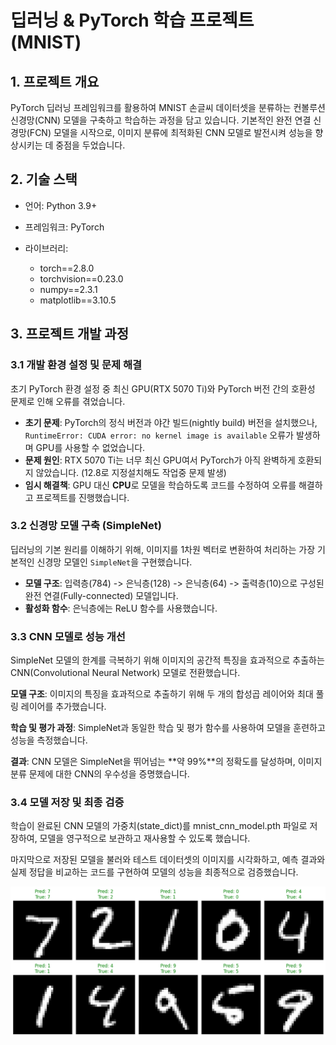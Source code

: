 # 딥러닝 & PyTorch 학습 프로젝트 (MNIST)

## 1. 프로젝트 개요
PyTorch 딥러닝 프레임워크를 활용하여 MNIST 손글씨 데이터셋을 분류하는 컨볼루션 신경망(CNN) 모델을 구축하고 학습하는 과정을 담고 있습니다. 기본적인 완전 연결 신경망(FCN) 모델을 시작으로, 이미지 분류에 최적화된 CNN 모델로 발전시켜 성능을 향상시키는 데 중점을 두었습니다.


## 2. 기술 스택
- 언어: Python 3.9+

- 프레임워크: PyTorch

 - 라이브러리:
    - torch==2.8.0
    - torchvision==0.23.0
    - numpy==2.3.1
    - matplotlib==3.10.5




## 3. 프로젝트 개발 과정

### 3.1 개발 환경 설정 및 문제 해결
초기 PyTorch 환경 설정 중 최신 GPU(RTX 5070 Ti)와 PyTorch 버전 간의 호환성 문제로 인해 오류를 겪었습니다.
- **초기 문제**: PyTorch의 정식 버전과 야간 빌드(nightly build) 버전을 설치했으나, `RuntimeError: CUDA error: no kernel image is available` 오류가 발생하며 GPU를 사용할 수 없었습니다.
- **문제 원인**: RTX 5070 Ti는 너무 최신 GPU여서 PyTorch가 아직 완벽하게 호환되지 않았습니다. (12.8로 지정설치해도 작업중 문제 발생)
- **임시 해결책**: GPU 대신 **CPU**로 모델을 학습하도록 코드를 수정하여 오류를 해결하고 프로젝트를 진행했습니다.

### 3.2 신경망 모델 구축 (SimpleNet)
딥러닝의 기본 원리를 이해하기 위해, 이미지를 1차원 벡터로 변환하여 처리하는 가장 기본적인 신경망 모델인 `SimpleNet`을 구현했습니다.
- **모델 구조**: 입력층(784) -> 은닉층(128) -> 은닉층(64) -> 출력층(10)으로 구성된 완전 연결(Fully-connected) 모델입니다.
- **활성화 함수**: 은닉층에는 ReLU 함수를 사용했습니다.

### 3.3 CNN 모델로 성능 개선
SimpleNet 모델의 한계를 극복하기 위해 이미지의 공간적 특징을 효과적으로 추출하는 CNN(Convolutional Neural Network) 모델로 전환했습니다.

**모델 구조**: 이미지의 특징을 효과적으로 추출하기 위해 두 개의 합성곱 레이어와 최대 풀링 레이어를 추가했습니다.

**학습 및 평가 과정**: SimpleNet과 동일한 학습 및 평가 함수를 사용하여 모델을 훈련하고 성능을 측정했습니다.

**결과**: CNN 모델은 SimpleNet을 뛰어넘는 **약 99%**의 정확도를 달성하며, 이미지 분류 문제에 대한 CNN의 우수성을 증명했습니다.


### 3.4 모델 저장 및 최종 검증
학습이 완료된 CNN 모델의 가중치(state_dict)를 mnist_cnn_model.pth 파일로 저장하여, 모델을 영구적으로 보관하고 재사용할 수 있도록 했습니다.

마지막으로 저장된 모델을 불러와 테스트 데이터셋의 이미지를 시각화하고, 예측 결과와 실제 정답을 비교하는 코드를 구현하여 모델의 성능을 최종적으로 검증했습니다.


![MNIST Predictions](images/mnist_predictions.png)

